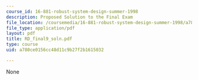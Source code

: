 ```yaml
---
course_id: 16-881-robust-system-design-summer-1998
description: Proposed Solution to the Final Exam
file_location: /coursemedia/16-881-robust-system-design-summer-1998/a780ce0156cc48d11c9b27f2b1615032_RD_final9_soln.pdf
file_type: application/pdf
layout: pdf
title: RD_final9_soln.pdf
type: course
uid: a780ce0156cc48d11c9b27f2b1615032

---
```

None